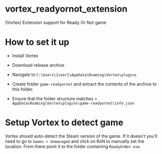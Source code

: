 # vortex_readyornot_extension
[Vortex] Extension support for Ready Or Not game

# How to set it up

- Install Vortex

- Download release archive

- Navigate to `C:\Users\{user}\AppData\Roaming\Vortex\plugins`

- Create folder `game-readyornot` and extract the contents of the archive to this folder.

- Ensure that the folder structure matches > `AppData\Roaming\Vortex\plugins\game-readyornot\info.json`

# Setup Vortex to detect game

Vortex should auto-detect the Steam version of the game. If it doesn't you'll need to go to `Games > Unmanaged` and 
click on RoN to manually set the location. From there point it to the folder containing `ReadyOrNot.exe`.

